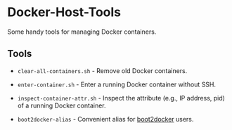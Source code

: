 Docker-Host-Tools
=================

Some handy tools for managing Docker containers.


## Tools

- `clear-all-containers.sh` -
  Remove old Docker containers.

- `enter-container.sh` -
  Enter a running Docker container without SSH.

- `inspect-container-attr.sh` -
  Inspect the attribute (e.g., IP address, pid) of a running Docker container.

- `boot2docker-alias` -
  Convenient alias for [boot2docker](http://boot2docker.io/) users.

